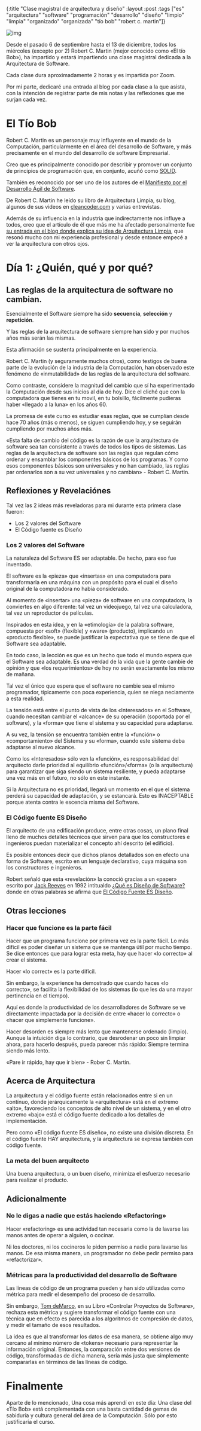 {:title "Clase magistral de arquitectura y diseño"
 :layout :post
 :tags ["es" "arquitectura" "software" "programación" "desarrollo" "diseño" "limpio" "limpia" "organizado" "organizada" "tío bob" "robert c. martin"]}

![img](https://blog.cleancoder.com/uncle-bob/images/2012-08-13-the-clean-architecture/CleanArchitecture.jpg)

Desde el pasado 6 de septiembre hasta el 13 de diciembre, todos los
miércoles (excepto por 2) Robert C. Martin (mejor conocido como «El
tío Bob»), ha impartido y estará impartiendo una clase magistral
dedicada a la Arquitectura de Software.

Cada clase dura aproximadamente 2 horas y es impartida por Zoom.

Por mi parte, dedicaré una entrada al blog por cada clase a la que
asista, con la intención de registrar parte de mis notas y las
reflexiones que me surjan cada vez.


# El Tío Bob

Robert C. Martin es un personaje muy influyente en el mundo de la
Computación, particularmente en el área del desarrollo de Software, y
más precisamente en el mundo del desarrollo de software Empresarial.

Creo que es principalmente conocido por describir y promover un
conjunto de principios de programación que, en conjunto, acuñó como
[SOLID](https://es.wikipedia.org/wiki/SOLID).

También es reconocido por ser uno de los autores de el [Manifiesto por
el Desarrollo Ágil de Software](https://agilemanifesto.org/iso/es/manifesto.html).

De Robert C. Martin he leído su libro de Arquitectura Limpia, su
blog, algunos de sus videos en [cleancoder.com](http://cleancoder.com) y varias entrevistas.

Además de su influencia en la industria que indirectamente nos influye
a todos, creo que el artículo de él que más me ha afectado
personalmente fue [su entrada en el blog donde explica su idea de
Arquitectura Limpia](https://blog.cleancoder.com/uncle-bob/2012/08/13/the-clean-architecture.html), que resonó mucho con mi experiencia profesional
y desde entonce empecé a ver la arquitectura con otros ojos.


# Día 1: ¿Quién, qué y por qué?

## Las reglas de la arquitectura de software no cambian.

Esencialmente el Software siempre ha sido **secuencia**, **selección** y
**repetición**.

Y las reglas de la arquitectura de software siempre han sido y por
muchos años más serán las mismas.

Esta afirmación se sustenta principalmente en la experiencia.

Robert C. Martin (y seguramente muchos otros), como testigos de buena
parte de la evolución de la industria de la Computación, han observado
este fenómeno de «inmutabilidad» de las reglas de la arquitectura del
software.

Como contraste, considere la magnitud del cambio que sí ha
experimentado la Computación desde sus inicios al día de hoy. Dice el
cliché que con la computadora que tienes en tu movil, en tu bolsillo,
fácilmente pudieras haber «llegado a la luna» en los años 60.

La promesa de este curso es estudiar esas reglas, que se cumplían
desde hace 70 años (más o menos), se siguen cumpliendo hoy, y se
seguirán cumpliendo por muchos años más.

«Esta falta de cambio del código es la razón de que la arquitectura
de software sea tan consistente a través de todos los tipos de
sistemas. Las reglas de la arquitectura de software son las reglas que
regulan cómo ordenar y ensamblar los componentes básicos de los
programas. Y como esos componentes básicos son universales y no han
cambiado, las reglas par ordenarlos son a su vez universales y no
cambian» - Robert C. Martin.


## Reflexiones y Revelaciónes

Tal vez las 2 ideas más reveladoras para mi durante esta primera clase
fueron:

-   Los 2 valores del Software
-   El Código fuente es Diseño

### Los 2 valores del Software

La naturaleza del Software <span class="underline">ES</span> ser adaptable. De hecho, para eso fue
inventado.

El software es la «pieza» que «insertas» en una computadora para
transformarla en una máquina con un propósito para el cual el diseño
original de la computadora no había considerado.

Al momento de «insertar» una «pieza» de software en una computadora,
la conviertes en algo diferente: tal vez un videojuego, tal vez una
calculadora, tal vez un reproductor de películas.

Inspirados en esta idea, y en la «etimología» de la palabra software,
compuesta por «soft» (flexible) y «ware» (producto), implicando un
«producto flexible», se puede justificar la expectativa que se tiene
de que el Software sea adaptable.

En todo caso, la lección es que es un hecho que todo el mundo espera
que el Software sea adaptable. Es una verdad de la vida que la gente
cambie de opinión y que «los requerimientos» de hoy no serán
exactamente los mismo de mañana.

Tal vez el único que espera que el software no cambie sea el mismo
programador, típicamente con poca experiencia, quien se niega
neciamente a esta realidad.

La tensión está entre el punto de vista de los «Interesados» en el
Software, cuando necesitan cambiar el «alcance» de su operación
(soportada por el software), y la «forma» que tiene el sistema y su
capacidad para adaptarse.

A su vez, la tensión se encuentra también entre la «función» o
«comportamiento» del Sistema y su «forma», cuando este sistema deba
adaptarse al nuevo alcance.

Como los «Interesados» sólo ven la «función», es responsabilidad del
arquitecto darle prioridad al equilibrio «función»/«forma» (o la
arquitectura) para garantizar que siga siendo un sistema resiliente, y
pueda adaptarse una vez más en el futuro, no sólo en este instante.

Si la Arquitectura no es prioridad, llegará un momento en el que el
sistema perderá su capacidad de adaptación, y se estancará. Esto es
INACEPTABLE porque atenta contra le escencia misma del Software.


### El Código fuente <span class="underline">ES</span> Diseño

El arquitecto de una edificación produce, entre otras cosas, un plano
final lleno de muchos detalles técnicos que sirven para que los
constructores e ingenieros puedan materializar el concepto ahí
descrito (el edificio).

Es posible entonces decir que dichos planos detallados son en efecto
una forma de Software, escrito en un lenguaje declarativo, cuya
máquina son los constructores e ingenieros.

Robert señaló que esta «revelación» la conoció gracias a un «paper»
escrito por [Jack Reeves](http://wiki.c2.com/?JackReeves) en 1992 intitualdo [¿Qué es Diseño de Software?](http://www.bleading-edge.com/Publications/C++Journal/Cpjour2.htm)
donde en otras palabras se afirma que [El Código Fuente <span class="underline">ES</span> Diseño](http://wiki.c2.com/?TheSourceCodeIsTheProduct).


## Otras lecciones

### Hacer que funcione es la parte fácil

Hacer que un programa funcione por primera vez es la parte fácil. Lo
más dificil es poder diseñar un sistema que se mantenga útil por mucho
tiempo. Se dice entonces que para lograr esta meta, hay que hacer
«lo correcto» al crear el sistema.

Hacer «lo correct» es la parte difícil.

Sin embargo, la experience ha demostrado que cuando haces «lo
correcto», se facilita la flexibilidad de los sistemas (lo que
les da una mayor pertinencia en el tiempo).

Aquí es donde la productividad de los desarrolladores de Software se
ve directamente impactada por la decisión de entre «hacer lo correcto»
o «hacer que simplemente funcione».

Hacer desorden es siempre más lento que mantenerse ordenado
(limpio). Aunque la intuición diga lo contrario, que desrodenar un
poco sin limpiar ahora, para hacerlo después, pueda parecer más
rápido: Siempre termina siendo más lento.

«Pare ir rápido, hay que ir bien» - Rober C. Martin.


## Acerca de Arquitectura

La arquitectura y el código fuente están relacionados entre si en un
contínuo, donde jerárquicamente la «arquitectura» está en el extremo
«alto», favoreciendo los conceptos de alto nivel de un sistema, y en
el otro extremo «bajo» está el código fuente dedicado a los detalles
de implementación.

Pero como «El código fuente <span class="underline">ES</span> diseño», no existe una división
discreta. En el código fuente <span class="underline">HAY</span> arquitectura, y la arquitectura se
expresa también con código fuente.


### La meta del buen arquitecto

Una buena arquitectura, o un buen diseño, minimiza el esfuerzo
necesario para realizar el producto.


## Adicionalmente

### No le digas a nadie que estás haciendo «Refactoring»

Hacer «refactoring» es una actividad tan necesaria como la de lavarse
las manos antes de operar a alguien, o cocinar.

Ni los doctores, ni los cocineros le piden permiso a nadie para
lavarse las manos. De esa misma manera, un programador no debe pedir
permiso para «refactorizar».


### Métricas para la productividad del desarrollo de Software

Las líneas de código de un programa pueden y han sido utilizadas como
métrica para medir el desempeño del proceso de desarrollo.

Sin embargo, [Tom deMarco](https://en.wikipedia.org/wiki/Tom_DeMarco), en su Libro «Controlar Proyectos de
Software», rechaza esta métrica y sugiere transformar el código fuente
con una técnica que en efecto es parecida a los algoritmos de
compresión de datos, y medir el tamaño de esos resultados.

La idea es que al transformar los datos de esa manera, se obtiene algo
muy cercano al mínimo número de «tokens» necesario para representar la
información original. Entonces, la comparación entre dos versiones de
código, transformadas de dicha manera, sería más justa que simplemente
compararlas en términos de las líneas de código.


# Finalmente

Aparte de lo mencionado, Una cosa más aprendí en este día: Una clase
del «Tío Bob» está complementada con una basta cantidad de gemas de
sabiduría y cultura general del área de la Computación. Sólo por esto
justificaría el curso.

